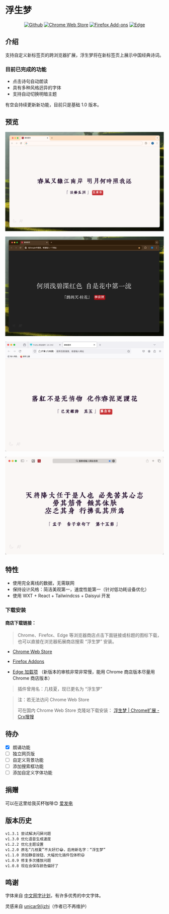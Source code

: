# 浮生梦

<p align="center">
  <a
    rel="noreferrer noopener" target="_blank" target="_blank"
    href="https://github.com/xxnuo/jizhi-mod"
    ><img
      alt="Github"
      src="https://img.shields.io/badge/Github-141e24.svg?style=for-the-badge&logo=github&logoColor=white"
  /></a>
  <a
    rel="noreferrer noopener" target="_blank" target="_blank"
    href="https://chromewebstore.google.com/detail/aihpjpjndpdkbmdjghjglbmippnjlkcp"
    ><img
      alt="Chrome Web Store"
      src="https://img.shields.io/badge/Chrome-141e24.svg?&style=for-the-badge&logo=google-chrome&logoColor=white"
  /></a>
  <a rel="noreferrer noopener" target="_blank" href="https://addons.mozilla.org/en-US/firefox/addon/jizhi-mod/"
    ><img
      alt="Firefox Add-ons"
      src="https://img.shields.io/badge/Firefox-141e24.svg?&style=for-the-badge&logo=firefox-browser&logoColor=white"
  /></a>
  <a rel="noreferrer noopener" target="_blank" href="https://microsoftedge.microsoft.com/addons/detail/nfkllnegbckcaplofnbhaiohkcdnlbfd"
    ><img
      alt="Edge"
      src="https://img.shields.io/badge/Edge-141e24.svg?&style=for-the-badge&logo=google-chrome&logoColor=white"
  /></a>
</p>

## 介绍

支持自定义新标签页的跨浏览器扩展，浮生梦将在新标签页上展示中国经典诗词。

### 目前已完成的功能

- 点击诗句自动朗读
- 具有多种风格迥异的字体
- 支持自动切换明暗主题

有空会持续更新新功能，目前只是基础 1.0 版本。

## 预览

![LightTheme](preview/light.png)

<!-- https://i.imgur.com/qc5QtNM.png -->

![DarkTheme](preview/dark.png)

<!-- https://i.imgur.com/Z8A47Rd.png -->

![FirefoxPreview](preview/Firefox.png)

<!-- https://i.imgur.com/fQgS52Q.png -->

![SafariPreview](preview/Safari.png)

<!-- https://i.imgur.com/ucGvozQ.png -->

## 特性

- 使用完全离线的数据，无需联网
- 保持设计风格：简洁美观第一，速度性能第一（针对低功耗设备优化）
- 使用 WXT + React + Tailwindcss + Daisyui 开发

### 下载安装

#### 商店下载链接：

> Chrome、Firefox、Edge 等浏览器商店点击下面链接或标题的图标下载，也可以直接在浏览器拓展商店搜索 “浮生梦” 安装。

- [Chrome Web Store](https://chrome.google.com/webstore/detail/aihpjpjndpdkbmdjghjglbmippnjlkcp)

- [Firefox Addons](https://addons.mozilla.org/en-US/firefox/addon/jizhi-mod/)

- [Edge 加载项](https://microsoftedge.microsoft.com/addons/detail/nfkllnegbckcaplofnbhaiohkcdnlbfd)
  （新版本的审核非常非常慢，能用 Chrome 商店版本尽量用 Chrome 商店版本）

> 插件曾用名：几枝夏，现已更名为 “浮生梦”

> 注：若无法访问 Chrome Web Store
>
> 可在国内 Chrome Web Store 克隆站下载安装：
> [浮生梦 | Chrome扩展 - Crx搜搜](https://www.crxsoso.com/webstore/detail/aihpjpjndpdkbmdjghjglbmippnjlkcp)

## 待办

- [x] 朗诵功能
- [ ] 独立网页版
- [ ] 自定义背景功能
- [ ] 添加搜索框功能
- [ ] 添加自定义字体功能

## 捐赠

可以在这里给我买杯咖啡😊 [爱发电](https://afdian.com/a/xxnuo)

## 版本历史

```
v1.3.1 尝试解决闪屏问题
v1.3.0 优化语音生成速度
v1.2.2 优化主题设置
v1.2.0 原名“几枝夏”不太好打😂，启用新名字：“浮生梦”
v1.1.0 添加静音按钮、大幅优化插件包体积😄
v1.0.9 修复多次播放问题
v1.0.8 现在会保存颜色偏好了
```

## 鸣谢

字体来自 [中文网字计划](https://chinese-font.netlify.app/)，有许多优秀的中文字体。

灵感来自 [unicar9/jizhi](https://github.com/unicar9/jizhi)（作者已不再维护）

